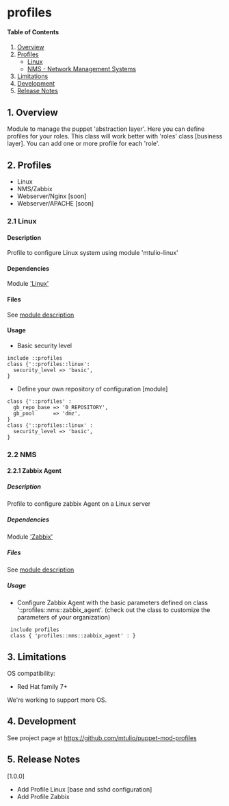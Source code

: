 # profiles

#### Table of Contents

1. [Overview](#1-overview)
2. [Profiles](#2-profiles)
    * [Linux](#21-linux)
	* [NMS - Network Management Systems](#22-nms)
3. [Limitations](#3-limitations)
4. [Development](#4-development)
5. [Release Notes](#5-release-notes)

## 1. Overview

Module to manage the puppet 'abstraction layer'. Here you can define profiles for your roles. This class will work better with 'roles' class [business layer]. You can add one or more profile for each 'role'.

## 2. Profiles

* Linux
* NMS/Zabbix
* Webserver/Nginx [soon]
* Webserver/APACHE [soon]


### 2.1 Linux

#### Description

 Profile to configure Linux system using module 'mtulio-linux'

#### Dependencies

 Module ['Linux'](https://forge.puppetlabs.com/mtulio/linux)

#### Files

 See [module description](https://forge.puppetlabs.com/mtulio/linux)

#### Usage

* Basic security level
```
include ::profiles
class {'::profiles::linux':
  security_level => 'basic',
}
```

* Define your own repository of configuration [module]
```
class {'::profiles' :
  gb_repo_base => '0_REPOSITORY',
  gb_pool      => 'dmz',
}
class {'::profiles::linux' :
  security_level => 'basic',
}
```

### 2.2 NMS

#### 2.2.1 Zabbix Agent

##### Description

 Profile to configure zabbix Agent on a Linux server

##### Dependencies

 Module ['Zabbix'](https://forge.puppetlabs.com/mtulio/zabbix)

##### Files

See [module description](https://forge.puppetlabs.com/mtulio/zabbix)

##### Usage

* Configure Zabbix Agent with the basic parameters defined on class '::profiles::nms::zabbix_agent'. (check out the class to customize the parameters of your organization)

```
 include profiles
 class { 'profiles::nms::zabbix_agent' : }
```

## 3. Limitations

OS compatibility: 
* Red Hat family 7+ 

We're working to support more OS.

## 4. Development

See project page at https://github.com/mtulio/puppet-mod-profiles

## 5. Release Notes

[1.0.0]
* Add Profile Linux [base and sshd configuration]
* Add Profile Zabbix 

